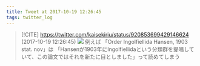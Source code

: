 ```yaml
---
title: Tweet at 2017-10-19 12:26:45
tags: twitter_log
---
```


> [!CITE] https://twitter.com/kaisekiriu/status/920853699429146624 (2017-10-19 12:26:45)
> ![](https://twitter.com/kaisekiriu/status/920853699429146624)
> 例えば
> 「Order Ingolfiellida Hansen, 1903 stat. nov」は
> 「Hansenが1903年にIngolfiellidaという分類群を提唱していて、この論文ではそれを新たに目としました」って読めてしまう
